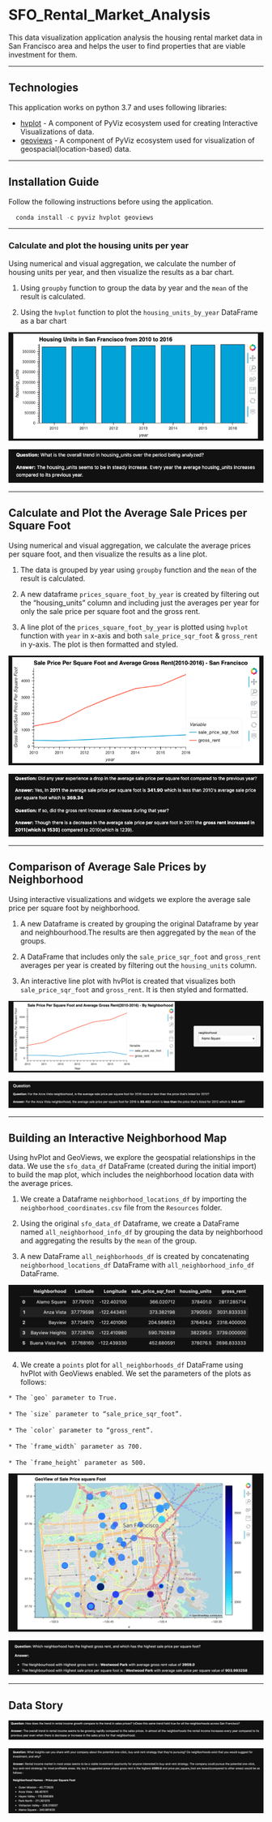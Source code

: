 # SFO_Rental_Market_Analysis
   This data visualization application analysis the housing rental market data in San Francisco area and helps the user to find properties that are viable investment for them. 
    
---

## Technologies

This application works on python 3.7 and uses following libraries:

* [hvplot](https://pyviz-dev.github.io/hvplot/index.html) - A component of PyViz ecosystem used for creating Interactive Visualizations of data.
* [geoviews](https://github.com/holoviz/geoviews) - A component of PyViz ecosystem used for visualization of geospacial(location-based) data.

---

## Installation Guide

Follow the following instructions before using the application.

```python 
  conda install -c pyviz hvplot geoviews
```
---

### Calculate and plot the housing units per year

 Using numerical and visual aggregation, we calculate the number of housing units per year, and then visualize the results as a bar chart.

   1. Using `groupby` function to group the data by year and the `mean` of the result is calculated.

   2. Using the `hvplot` function to plot the `housing_units_by_year` DataFrame as a bar chart
    
   ![housing_unit_bar_chart](Resources/Images/housing_unit_bar_chart.png)
    
   ![question1](Resources/Images/question1.png)
    
---

## Calculate and Plot the Average Sale Prices per Square Foot

Using numerical and visual aggregation, we calculate the average prices per square foot, and then visualize the results as a line plot.

   1. The data is grouped by year using `groupby` function and the `mean` of the result is calculated.

   2. A new dataframe `prices_square_foot_by_year` is created by filtering out the “housing_units” column and including just the averages per year for only the sale price per square foot and the gross rent.

   3. A line plot of the `prices_square_foot_by_year` is plotted using `hvplot` function with `year` in x-axis and both `sale_price_sqr_foot` &  `gross_rent` in y-axis. The plot is then formatted and styled.

   ![prices_square_foot_by_year_plot](Resources/Images/prices_square_foot_by_year_plot.png)

   ![question2](Resources/Images/question2.png)
   
---

## Comparison of Average Sale Prices by Neighborhood 

Using interactive visualizations and widgets we explore the average sale price per square foot by neighborhood.

   1. A new Dataframe is created by grouping the original Dataframe by year and neighbourhood.The results are then aggregated by the `mean` of the groups.

   2. A DataFrame that includes only the `sale_price_sqr_foot` and `gross_rent` averages per year is created by filtering out the `housing_units` column.

   3. An interactive line plot with hvPlot is created that visualizes both `sale_price_sqr_foot` and `gross_rent`. It is then styled and formatted.
   
   ![prices_square_foot_by_year_by_neighborhood_plot](Resources/Images/prices_square_foot_by_year_by_neighborhood_plot.png)
    
   ![question3](Resources/Images/question3.png)
   
---

## Building an Interactive Neighborhood Map

Using hvPlot and GeoViews, we explore the geospatial relationships in the data. We use the `sfo_data_df` DataFrame (created during the initial import) to build the map plot, which includes the neighborhood location data with the average prices.

   1. We create a Dataframe `neighborhood_locations_df` by importing the `neighborhood_coordinates.csv` file from the `Resources` folder.

   2. Using the original `sfo_data_df` Dataframe, we create a DataFrame named `all_neighborhood_info_df` by grouping the data by neighborhood and aggregating the results by the `mean` of the group.

   3. A new DataFrame `all_neighborhoods_df` is created by concatenating `neighborhood_locations_df` DataFrame with `all_neighborhood_info_df` DataFrame.
   
   ![concatenated_data](Resources/Images/concatenated_data.png)

   4. We create a `points` plot for `all_neighborhoods_df` DataFrame using hvPlot with GeoViews enabled. We set the parameters of the plots as follows:

    * The `geo` parameter to True.

    * The `size` parameter to “sale_price_sqr_foot”.

    * The `color` parameter to “gross_rent”.

    * The `frame_width` parameter as 700.
    
    * The `frame_height` parameter as 500.

   ![all_neighborhoods_df_plot](Resources/Images/all_neighborhoods_df_plot.png)
   
   ![question4](Resources/Images/question4.png)
   
---

## Data Story

   
   ![question5](Resources/Images/question5.png)
   
   ![question6](Resources/Images/question6.png)